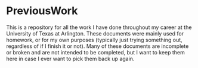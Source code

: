 # PreviousWork
This is a repository for all the work I have done throughout my career at the University of Texas at Arlington.
These documents were mainly used for homework, or for my own purposes (typically just trying something out, regardless of if I finish it or not).
Many of these documents are incomplete or broken and are not intended to be completed, but I want to keep them here in case I ever want to pick them back up again.
